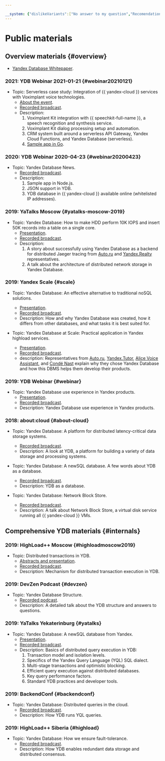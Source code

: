 ```yaml
---

__system: {"dislikeVariants":["No answer to my question","Recomendations didn't help","The content doesn't match title","Other"]}
---
```

# Public materials

## Overview materials {#overview}

- [Yandex Database Whitepaper](https://storage.yandexcloud.net/ydb-public-talks/yandex-database-a4.pdf).

### 2021: YDB Webinar 2021-01-21 {#webinar20210121}

- Topic: Serverless case study: Integration of {{ yandex-cloud }} services with Voximplant voice technologies.
  - [About the event](https://cloud.yandex.ru/events/298).
  - [Recorded broadcast](https://youtu.be/mB0Wpn2473U).
  - Description:
    1. Voximplant Kit integration with {{ speechkit-full-name }}, a speech recognition and synthesis service.
    2. Voximplant Kit dialog processing setup and automation.
    3. CRM system built around a serverless API Gateway, Yandex Cloud Functions, and Yandex Database (serverless).
    4. [Sample app in Go](https://github.com/yandex-cloud/examples/tree/master/serverless/serverless_voximplant).

### 2020: YDB Webinar 2020-04-23 {#webinar20200423}

- Topic: Yandex Database News.
  - [Recorded broadcast](https://youtu.be/6LMH4Q4uGBU).
  - Description:
    1. Sample app in Node.js.
    1. JSON support in YDB.
    1. YDB database in {{ yandex-cloud }} available online (whitelisted IP addresses).

### 2019: YaTalks Moscow {#yatalks-moscow-2019}

- Topic: Yandex Database: How to make HDD perform 10K IOPS and insert 50K records into a table on a single core.
  - [Presentation](https://storage.yandexcloud.net/ydb-public-talks/yatalks-ydb.pptx).
  - [Recorded broadcast](https://youtu.be/hXH_tRBxFnA?t=11283).
  - Description:
    1. A story about successfully using Yandex Database as a backend for distributed Jaeger tracing from [Auto.ru](https://auto.ru) and [Yandex.Realty](https://realty.yandex.ru/) representatives.
    1. A talk about the architecture of distributed network storage in Yandex Database.

### 2019: Yandex Scale {#scale}

- Topic: Yandex Database: An effective alternative to traditional noSQL solutions.
  - [Presentation](https://storage.yandexcloud.net/ydb-public-talks/08-20190905_yscale_fomichev.pptx).
  - [Recorded broadcast](https://youtu.be/MlSdUq5RIN8).
  - Description: How and why Yandex Database was created, how it differs from other databases, and what tasks it is best suited for.

- Topic: Yandex Database at Scale: Practical application in Yandex highload services.
  - [Presentation](https://storage.yandexcloud.net/ydb-public-talks/2019-webinar.pptx).
  - [Recorded broadcast](https://youtu.be/kubFwIKJjBY).
  - description: Representatives from [Auto.ru](https://auto.ru), [Yandex.Tutor](https://yandex.ru/tutor/), [Alice Voice Assistant](https://yandex.ru/alice), and [Condé Nast](https://www.condenast.ru/) explain why they chose Yandex Database and how this DBMS helps them develop their products.

### 2019: YDB Webinar {#webinar}

- Topic: Yandex Database use experience in Yandex products.
  - [Presentation](https://storage.yandexcloud.net/ydb-public-talks/2019-webinar.pptx).
  - [Recorded broadcast](https://youtu.be/qWqU-R-X3Dc).
  - Description: Yandex Database use experience in Yandex products.

### 2018: about:cloud {#about-cloud}

- Topic: Yandex Database: A platform for distributed latency-critical data storage systems.
  - [Recorded broadcast](https://youtu.be/Kr6WIYPts8I?t=8558).
  - Description: A look at YDB, a platform for building a variety of data storage and processing systems.

- Topic: Yandex Database: A newSQL database. A few words about YDB as a database.
  - [Recorded broadcast](https://youtu.be/Kr6WIYPts8I?t=10550).
  - Description: YDB as a database.

- Topic: Yandex Database: Network Block Store.
  - [Recorded broadcast](https://youtu.be/Kr6WIYPts8I?t=12861).
  - Description: A talk about Network Block Store, a virtual disk service running all {{ yandex-cloud }} VMs.

## Comprehensive YDB materials {#internals}

### 2019: HighLoad++ Moscow {#highloadmoscow2019}

- Topic: Distributed transactions in YDB.
  - [Abstracts and presentation](https://www.highload.ru/moscow/2019/abstracts/5324).
  - [Recorded broadcast](https://youtu.be/8AR1u5OZIm8).
  - Description: Mechanism for distributed transaction execution in YDB.

### 2019: DevZen Podcast {#devzen}

- Topic: Yandex Database Structure.
  - [Recorded podcast](https://devzen.ru/episode-0272/).
  - Description: A detailed talk about the YDB structure and answers to questions.

### 2019: YaTalks Yekaterinburg {#yatalks}

- Topic: Yandex Database: A newSQL database from Yandex.
  - [Presentation](https://storage.yandexcloud.net/ydb-public-talks/YdbInCloud_2.pptx).
  - [Recorded broadcast](https://youtu.be/tzANIAbc99o?t=3012).
  - Description: Basics of distributed query execution in YDB:
    1. Transaction model and isolation levels.
    1. Specifics of the Yandex Query Language (YQL) SQL dialect.
    1. Multi-stage transactions and optimistic blocking.
    1. Efficient query execution against distributed databases.
    1. Key query performance factors.
    1. Standard YDB practices and developer tools.

### 2019: BackendConf {#backendconf}

- Topic: Yandex Database: Distributed queries in the cloud.
  - [Recorded broadcast](https://youtu.be/V95bBGB-89Y?t=15514).
  - Description: How YDB runs YQL queries.

### 2019: HighLoad++ Siberia {#highload}

- Topic: Yandex Database: How we ensure fault-tolerance.
  - [Recorded broadcast](https://youtu.be/-GlRSxG4JQU?t=10779).
  - Description: How YDB enables redundant data storage and distributed consensus.

